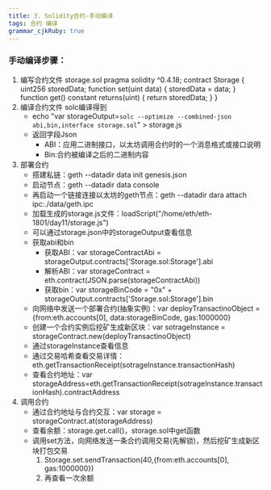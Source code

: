 ```yaml
---
title: 3. Solidity合约-手动编译 
tags: 合约 编译
grammar_cjkRuby: true
---
```


### 手动编译步骤：
 1. 编写合约文件 storage.sol 
	 pragma solidity ^0.4.18;
	 contract Storage {
		uint256 storedData;
		function set(uint data) {
			storedData = data;
		}
		function get() constant returns(uint) {
			return storedData;
		}
	}
 2. 编译合约文件 solc编译得到
	- echo "var storageOutput=`solc --optimize --combined-json abi,bin,interface storage.sol`" > storage.js
	- 返回字段Json
		- ABI：应用二进制接口，以太坊调用合约时的一个消息格式或接口说明
		- Bin:合约被编译之后的二进制内容
 3. 部署合约
	 - 搭建私链：geth --datadir data init genesis.json
	 - 启动节点：geth --datadir data console
	 - 再启动一个链接连接以太坊的geth节点：geth --datadir dara attach ipc:./data/geth.ipc
	 - 加载生成的storage.js文件：loadScript("/home/eth/eth-1801/day11/storage.js")
	 - 可以通过storage.json中的storageOutput查看信息
	 - 获取abi和bin
		 - 获取ABI：var storageContractAbi = storageOutput.contracts['Storage.sol:Storage'].abi
		 - 解析ABI：var storageContract = eth.contract(JSON.parse(storageContractAbi))
		 - 获取bin：var storageBinCode = "0x" + storageOutput.contracts['Storage.sol:Storage'].bin
	 - 向网络中发送一个部署合约(抽象实例)：var deployTransactinoObject = {from:eth.accounts[0], data:storageBinCode, gas:1000000}
	 - 创建一个合约实例后挖矿生成新区块：var sotrageInstance = storageContract.new(deployTransactinoObject)
	- 通过storageInstance查看信息
	- 通过交易哈希查看交易详情： eth.getTransactionReceipt(sotrageInstance.transactionHash)
	- 查看合约地址：var storageAddress=eth.getTransactionReceipt(sotrageInstance.transactionHash).contractAddress
 4. 调用合约
	 - 通过合约地址与合约交互：var storage = storageContract.at(storageAddress)
	 - 查看余额：storage.get.call()，storage.sol中get函数
	 - 调用set方法，向网络发送一条合约调用交易(先解锁)，然后挖矿生成新区块打包交易
		 1.	Storage.set.sendTransaction(40,{from:eth.accounts[0], gas:1000000})
		 2.	再查看一次余额

